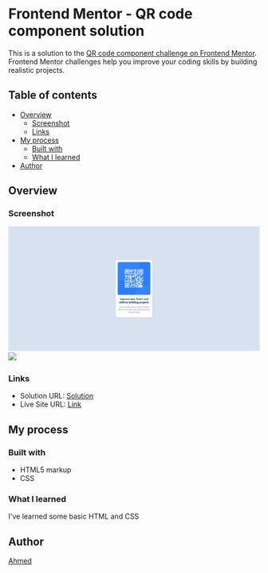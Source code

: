 # Frontend Mentor - QR code component solution

This is a solution to the [QR code component challenge on Frontend Mentor](https://www.frontendmentor.io/challenges/qr-code-component-iux_sIO_H). Frontend Mentor challenges help you improve your coding skills by building realistic projects. 

## Table of contents

- [Overview](#overview)
  - [Screenshot](#screenshot)
  - [Links](#links)
- [My process](#my-process)
  - [Built with](#built-with)
  - [What I learned](#what-i-learned)
- [Author](#author)

## Overview

### Screenshot

![](./screenshot.png)
![](./screenshot-active.png)

### Links

- Solution URL: [Solution](https://github.com/Ahmed-l2/frontend-projects/blob/main/qr-code-component-main/index.html)
- Live Site URL: [Link](https://ahmed-l2.github.io/frontend-projects/qr-code-component-main/index.html)

## My process

### Built with

- HTML5 markup
- CSS

### What I learned

I've learned some basic HTML and CSS

## Author

[Ahmed](https://github.com/Ahmed-l2)
